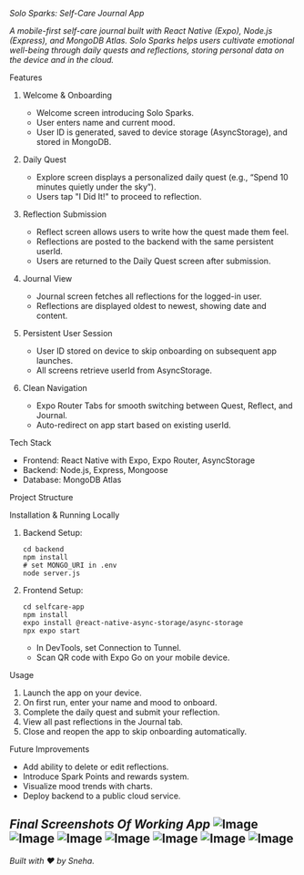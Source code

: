 *Solo Sparks: Self-Care Journal App*

*A mobile-first self-care journal built with React Native (Expo), Node.js (Express), and MongoDB Atlas. Solo Sparks helps users cultivate emotional well-being through daily quests and reflections, storing personal data on the device and in the cloud.*

Features

1. Welcome & Onboarding
   - Welcome screen introducing Solo Sparks.
   - User enters name and current mood.
   - User ID is generated, saved to device storage (AsyncStorage), and stored in MongoDB.

2. Daily Quest
   - Explore screen displays a personalized daily quest (e.g., “Spend 10 minutes quietly under the sky”).
   - Users tap "I Did It!" to proceed to reflection.

3. Reflection Submission
   - Reflect screen allows users to write how the quest made them feel.
   - Reflections are posted to the backend with the same persistent userId.
   - Users are returned to the Daily Quest screen after submission.

4. Journal View
   - Journal screen fetches all reflections for the logged-in user.
   - Reflections are displayed oldest to newest, showing date and content.

5. Persistent User Session
   - User ID stored on device to skip onboarding on subsequent app launches.
   - All screens retrieve userId from AsyncStorage.

6. Clean Navigation
   - Expo Router Tabs for smooth switching between Quest, Reflect, and Journal.
   - Auto-redirect on app start based on existing userId.

Tech Stack

- Frontend: React Native with Expo, Expo Router, AsyncStorage
- Backend: Node.js, Express, Mongoose
- Database: MongoDB Atlas

Project Structure

Installation & Running Locally

1. Backend Setup:
   ```
   cd backend
   npm install
   # set MONGO_URI in .env
   node server.js
   ```
2. Frontend Setup:
   ```
   cd selfcare-app
   npm install
   expo install @react-native-async-storage/async-storage
   npx expo start
   ```
   - In DevTools, set Connection to Tunnel.
   - Scan QR code with Expo Go on your mobile device.

Usage

1. Launch the app on your device.
2. On first run, enter your name and mood to onboard.
3. Complete the daily quest and submit your reflection.
4. View all past reflections in the Journal tab.
5. Close and reopen the app to skip onboarding automatically.

Future Improvements

- Add ability to delete or edit reflections.
- Introduce Spark Points and rewards system.
- Visualize mood trends with charts.
- Deploy backend to a public cloud service.

*Final Screenshots Of Working App*
![Image](https://github.com/user-attachments/assets/dd36f491-1d02-4607-96f0-3cb709ec1c94)
![Image](https://github.com/user-attachments/assets/c1314bd6-d24e-4bf5-9819-9c6dfadfcbe0)
![Image](https://github.com/user-attachments/assets/1c828eaa-b98b-4837-af3c-d4be032f26c4)
![Image](https://github.com/user-attachments/assets/66833f64-0a5e-46eb-8a46-51f909a24309)
![Image](https://github.com/user-attachments/assets/3b8ec4ab-160a-4989-9c0e-75a8bd77a2c0)
![Image](https://github.com/user-attachments/assets/11787a55-d160-4f15-8d60-d670e8975278)
![Image](https://github.com/user-attachments/assets/a987f138-6e99-469a-ac8c-c791c214935b)
------------------------------------------------------------------------------------------------------------------------------------------------------------------------------
*Built with ❤️ by Sneha.*

